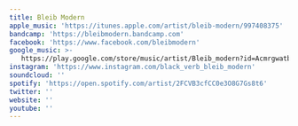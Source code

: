 ```yaml
---
title: Bleib Modern
apple_music: 'https://itunes.apple.com/artist/bleib-modern/997408375'
bandcamp: 'https://bleibmodern.bandcamp.com'
facebook: 'https://www.facebook.com/bleibmodern'
google_music: >-
   https://play.google.com/store/music/artist/Bleib_modern?id=Acmrgwatbj5n4uekttijziedclq
instagram: 'https://www.instagram.com/black_verb_bleib_modern'
soundcloud: ''
spotify: 'https://open.spotify.com/artist/2FCVB3cfCC0e3O8G7Gs8t6'
twitter: ''
website: ''
youtube: ''
---
```

